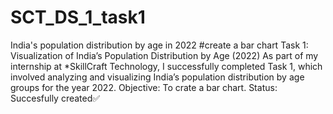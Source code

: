 # SCT_DS_1_task1


India's population distribution by age in 2022 #create a bar chart Task 1: Visualization of India’s Population Distribution by Age (2022)
As part of my internship at *SkillCraft Technology, I successfully completed Task 1, which involved analyzing and visualizing India’s population distribution by age groups for the year 2022. 
Objective:
To crate a bar chart.
Status:
Succesfully created✅
